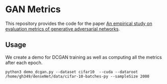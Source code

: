 # GAN Metrics

This repository provides the code for the paper [An empirical study on evaluation metrics of generative adversarial networks](https://openreview.net/pdf?id=Sy1f0e-R-).

## Usage
We create a demo for DCGAN training as well as computing all the metrics after each epoch.
```
python3 demo_dcgan.py --dataset cifar10  --cuda --dataroot /home/gh349/denseNet/data/cifar-10-batches-py --sampleSize 2000
```
 